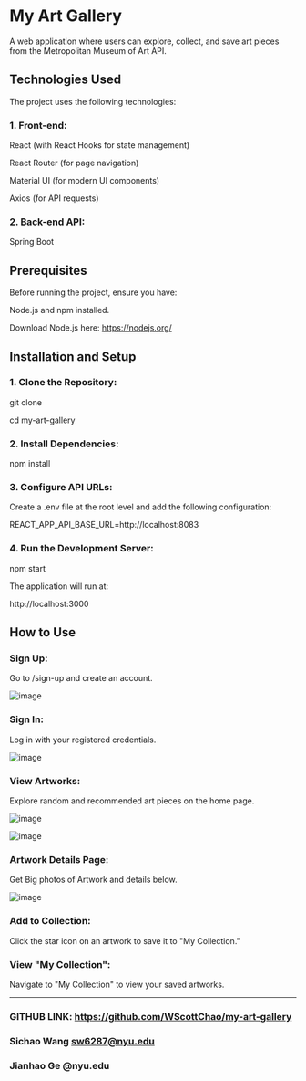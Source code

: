 # **My Art Gallery**


A web application where users can explore, collect, and save art pieces from the Metropolitan Museum of Art API.


## Technologies Used
The project uses the following technologies:


### 1. Front-end:
React (with React Hooks for state management)

React Router (for page navigation)

Material UI (for modern UI components)

Axios (for API requests)


### 2. Back-end API:
Spring Boot


## Prerequisites
Before running the project, ensure you have:

Node.js and npm installed.

Download Node.js here: https://nodejs.org/


## Installation and Setup

### 1. Clone the Repository:

git clone <your-repository-url>

cd my-art-gallery


### 2. Install Dependencies:

npm install


### 3. Configure API URLs:

Create a .env file at the root level and add the following configuration:

REACT_APP_API_BASE_URL=http://localhost:8083


### 4. Run the Development Server:

npm start


The application will run at:

http://localhost:3000


## How to Use

### Sign Up:

Go to /sign-up and create an account.

![image](https://github.com/user-attachments/assets/59ac7046-4ded-4bf0-b2ae-89a5983d1a03)


### Sign In:

Log in with your registered credentials.

![image](https://github.com/user-attachments/assets/754fcc21-c8cc-4797-8c66-2cb5b1dc2e38)


### View Artworks:

Explore random and recommended art pieces on the home page.

![image](https://github.com/user-attachments/assets/e9dbe63e-1031-4b36-badc-0d1949ec8964)


![image](https://github.com/user-attachments/assets/f3beb62a-48b4-4d9d-9e88-4e2c07b86156)


### Artwork Details Page:
Get Big photos of Artwork and details below.

![image](https://github.com/user-attachments/assets/6949ef6d-1981-449d-9997-1b29a936c5d5)


### Add to Collection:

Click the star icon on an artwork to save it to "My Collection."


### View "My Collection":

Navigate to "My Collection" to view your saved artworks.


_____________________________________________________________
### GITHUB LINK: https://github.com/WScottChao/my-art-gallery
### Sichao Wang sw6287@nyu.edu
### Jianhao Ge @nyu.edu
